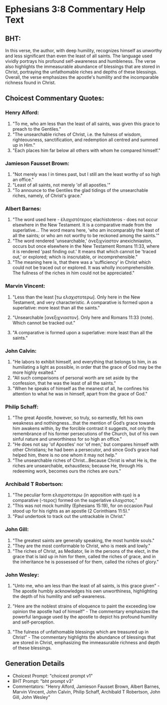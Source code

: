 # Ephesians 3:8 Commentary Help Text

## BHT:
In this verse, the author, with deep humility, recognizes himself as unworthy and less significant than even the least of all saints. The language used vividly portrays his profound self-awareness and humbleness. The verse also highlights the immeasurable abundance of blessings that are stored in Christ, portraying the unfathomable riches and depths of these blessings. Overall, the verse emphasizes the apostle's humility and the incomparable richness found in Christ.

## Choicest Commentary Quotes:
### Henry Alford:
1. "To me, who am less than the least of all saints, was given this grace to preach to the Gentiles." 
2. "The unsearchable riches of Christ, i.e. the fulness of wisdom, righteousness, sanctification, and redemption all centred and summed up in Him."
3. "Each places him far below all others with whom he compared himself."

### Jamieson Fausset Brown:
1. "Not merely was I in times past, but I still am the least worthy of so high an office."
2. "Least of all saints, not merely 'of all apostles.'"
3. "To announce to the Gentiles the glad tidings of the unsearchable riches, namely, of Christ's grace."

### Albert Barnes:
1. "The word used here - ἐλαχιστότερος elachistoteros - does not occur elsewhere in the New Testament. It is a comparative made from the superlative... The word means here, 'who am incomparably the least of all the saints; or who am not worthy to be reckoned among the saints.'"
2. "The word rendered 'unsearchable,' ἀνεξιχνίαστον anexichniaston, occurs but once elsewhere in the New Testament Romans 11:33, where it is rendered 'past finding out.' It means that which cannot be 'traced out,' or explored; which is inscrutable, or incomprehensible."
3. "The meaning here is, that there was a 'sufficiency' in Christ which could not be traced out or explored. It was wholly incomprehensible. The fullness of the riches in him could not be appreciated."

### Marvin Vincent:
1. "Less than the least [τω ελαχιστοτερω]. Only here in the New Testament, and very characteristic. A comparative is formed upon a superlative: more least than all the saints." 

2. "Unsearchable [ανεξιχνιαστον]. Only here and Romans 11:33 (note). Which cannot be tracked out." 

3. "A comparative is formed upon a superlative: more least than all the saints."

### John Calvin:
1. "He labors to exhibit himself, and everything that belongs to him, in as humiliating a light as possible, in order that the grace of God may be the more highly exalted."
2. "All such comparisons of personal worth are set aside by the confession, that he was the least of all the saints."
3. "When he speaks of himself as the meanest of all, he confines his attention to what he was in himself, apart from the grace of God."

### Philip Schaff:
1. "The great Apostle, however, so truly, so earnestly, felt his own weakness and nothingness...that the mention of God’s grace towards him awakens within, by the forcible contrast it suggests, not only the remembrance of his former persecutions of the Church, but of his own sinful nature and unworthiness for so high an office." 
2. "He does not say 'of Apostles' nor 'of men,' but compares himself with other Christians; he had been a persecutor, and since God’s grace had helped him, there is no one whom it may not help."
3. "The unsearchable riches of Christ...Because Christ is what He is, the riches are unsearchable, exhaustless; because He, through His redeeming work, becomes ours the riches are ours."

### Archibald T Robertson:
1. "The peculiar form ελαχιστοτερω (in apposition with εμο) is a comparative (-τερος) formed on the superlative ελαχιστος."
2. "This was not mock humility (Ephesians 15:19), for on occasion Paul stood up for his rights as an apostle (2 Corinthians 11:5)."
3. "Paul undertook to track out the untrackable in Christ."

### John Gill:
1. "The greatest saints are generally speaking, the most humble souls."
2. "They are the most conformable to Christ, who is meek and lowly."
3. "The riches of Christ, as Mediator, lie in the persons of the elect, in the grace that is laid up in him for them, called the riches of grace, and in the inheritance he is possessed of for them, called the riches of glory."

### John Wesley:
1. "Unto me, who am less than the least of all saints, is this grace given" - The apostle humbly acknowledges his own unworthiness, highlighting the depth of his humility and self-awareness.

2. "Here are the noblest strains of eloquence to paint the exceeding low opinion the apostle had of himself" - The commentary emphasizes the powerful language used by the apostle to depict his profound humility and self-perception.

3. "The fulness of unfathomable blessings which are treasured up in Christ" - The commentary highlights the abundance of blessings that are stored in Christ, emphasizing the immeasurable richness and depth of these blessings.


## Generation Details
- Choicest Prompt: "choicest prompt v1"
- BHT Prompt: "bht prompt v3"
- Commentators: "Henry Alford, Jamieson Fausset Brown, Albert Barnes, Marvin Vincent, John Calvin, Philip Schaff, Archibald T Robertson, John Gill, John Wesley"
